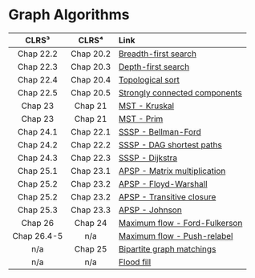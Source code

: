 # Graph Algorithms

| **CLRS³** | **CLRS⁴** | **Link** |
|:---:|:---:|:---|
| Chap 22.2 | Chap 20.2 | [Breadth-first search](https://github.com/pl3onasm/Algorithms/tree/main/algorithms/graphs/bfs)
| Chap 22.3 | Chap 20.3 | [Depth-first search](https://github.com/pl3onasm/Algorithms/tree/main/algorithms/graphs/dfs)
| Chap 22.4 | Chap 20.4 | [Topological sort](https://github.com/pl3onasm/AADS/tree/main/algorithms/graphs/top-sort)
| Chap 22.5 | Chap 20.5 | [Strongly connected components](https://github.com/pl3onasm/AADS/tree/main/algorithms/graphs/scc)
| Chap 23 | Chap 21 | [MST - Kruskal](https://github.com/pl3onasm/AADS/tree/main/algorithms/graphs/MST-kruskal)
| Chap 23 | Chap 21 | [MST - Prim](https://github.com/pl3onasm/AADS/tree/main/algorithms/graphs/MST-prim)
| Chap 24.1 | Chap 22.1 | [SSSP - Bellman-Ford](https://github.com/pl3onasm/AADS/tree/main/algorithms/graphs/SSSP-bellman)
| Chap 24.2 | Chap 22.2 | [SSSP - DAG shortest paths](https://github.com/pl3onasm/AADS/tree/main/algorithms/graphs/SSSP-DAG)
| Chap 24.3 | Chap 22.3 | [SSSP - Dijkstra](https://github.com/pl3onasm/AADS/tree/main/algorithms/graphs/SSSP-dijkstra)
| Chap 25.1 | Chap 23.1 | [APSP - Matrix multiplication](https://github.com/pl3onasm/AADS/tree/main/algorithms/graphs/APSP-matrixmp)
| Chap 25.2 | Chap 23.2 | [APSP - Floyd-Warshall](https://github.com/pl3onasm/AADS/tree/main/algorithms/graphs/APSP-floyd)
| Chap 25.2 | Chap 23.2 | [APSP - Transitive closure](https://github.com/pl3onasm/AADS/tree/main/algorithms/graphs/tr-closure)
| Chap 25.3 | Chap 23.3 | [APSP - Johnson](https://github.com/pl3onasm/AADS/tree/main/algorithms/graphs/APSP-johnson)
| Chap 26 | Chap 24 | [Maximum flow - Ford-Fulkerson](https://github.com/pl3onasm/AADS/tree/main/algorithms/graphs/MF-ford-fulkerson)
| Chap 26.4-5 | n/a | [Maximum flow - Push-relabel](https://github.com/pl3onasm/AADS/tree/main/algorithms/graphs/MF-push-relabel)
| n/a | Chap 25 | [Bipartite graph matchings](https://github.com/pl3onasm/AADS/tree/main/algorithms/graphs/mcbm)
| n/a | n/a | [Flood fill](https://github.com/pl3onasm/AADS/tree/main/algorithms/graphs/floodfill)

